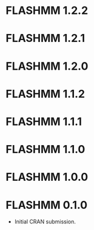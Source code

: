 # FLASHMM 1.2.2

# FLASHMM 1.2.1

# FLASHMM 1.2.0

# FLASHMM 1.1.2

# FLASHMM 1.1.1

# FLASHMM 1.1.0

# FLASHMM 1.0.0

# FLASHMM 0.1.0

* Initial CRAN submission.
